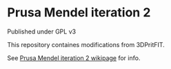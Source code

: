 Prusa Mendel iteration 2
=================

Published under GPL v3

This repository containes modifications from 3DPritFIT.

See [Prusa Mendel iteration 2 wikipage](http://reprap.org/wiki/Prusa_Mendel_(iteration_2)) for info.

